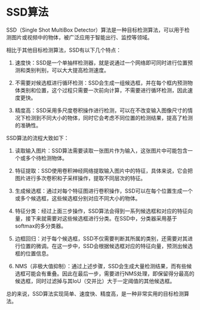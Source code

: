 # SSD算法

SSD（Single Shot MultiBox Detector）算法是一种目标检测算法，可以用于检测图片或视频中的物体，被广泛应用于智能出行、监控等领域。

相比于其他目标检测算法，SSD有以下几个特点：

1. 速度快：SSD是一个单抽样检测器，就是说通过一个网络即可同时进行位置预测和类别判别，可以大大提高检测速度。

2. 不需要对候选框进行循环检测：SSD会生成一组候选框，并在每个框内预测物体类别和位置，这个过程只需要一次前向计算，不需要进行循环检测，因此速度更快。

3. 精度高：SSD采用多尺度卷积操作进行检测，可以在不改变输入图像尺寸的情况下检测到不同大小的物体，同时它会考虑不同位置的检测结果，提高了检测的准确性。

SSD算法的流程大致如下：

1. 读取输入图片：SSD算法需要读取一张图片作为输入，这张图片中可能包含一个或多个待检测物体。

2. 特征提取：SSD使用卷积神经网络提取输入图片中的特征，具体来说，它会把图片进行多次卷积和子采样操作，提取不同层次的特征。

3. 生成候选框：通过对每个特征图进行卷积操作，SSD可以在每个位置生成一个或多个候选框，这些候选框分别对应不同大小的物体。

4. 特征分类：经过上面三步操作，SSD算法会得到一系列候选框和对应的特征向量，接下来就需要对这些候选框进行分类。在SSD中，分类器采用基于softmax的多分类器。

5. 边框回归：对于每个候选框，SSD不仅需要判断其所属的类别，还需要对其进行位置的微调。在这一步中，SSD会根据候选框对应的特征向量，预测出候选框的位置信息。

6. NMS（非极大值抑制）：通过上述步骤，SSD会生成大量检测结果，而有些候选框可能会有重叠。因此在最后一步，需要进行NMS处理，即保留得分最高的候选框，同时过滤掉与其IoU（交并比）大于一定阈值的其他候选框。

总的来说，SSD算法实现简单、速度快、精度高，是一种非常实用的目标检测算法。